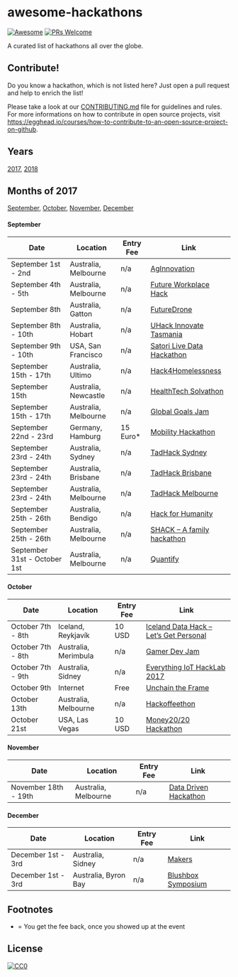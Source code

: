 # awesome-hackathons
[![Awesome](https://cdn.rawgit.com/sindresorhus/awesome/d7305f38d29fed78fa85652e3a63e154dd8e8829/media/badge.svg)](https://github.com/sindresorhus/awesome)
[![PRs Welcome](https://img.shields.io/badge/PRs-welcome-brightgreen.svg?style=flat-square)](http://makeapullrequest.com)

A curated list of hackathons all over the globe.


## Contribute!
Do you know a hackathon, which is not listed here? Just open a pull request and help to enrich the list!

Please take a look at our [CONTRIBUTING.md](CONTRIBUTING.md) file for guidelines and rules.
For more informations on how to contribute in open source projects, visit https://egghead.io/courses/how-to-contribute-to-an-open-source-project-on-github.

## Years
[2017](2017.md), [2018](2018.md)

## Months of 2017
[September](#september), [October](#october), [November](#november), [December](#december)

#### September
Date | Location | Entry Fee | Link
---- | -------- | --------- | ----
September 1st - 2nd | Australia, Melbourne | n/a | [AgInnovation](http://aginnovation2017.strikingly.com/)
September 4th - 5th | Australia, Melbourne | n/a | [Future Workplace Hack](http://www.corenetaustralia.org/hackathon)
September 8th | Australia, Gatton | n/a | [FutureDrone](http://www.hackathon.com/event/future-drone-innovation-challenge-32809638512)
September 8th - 10th | Australia, Hobart | n/a | [UHack Innovate Tasmania](http://www.utas.edu.au/uhack)
September 9th - 10th | USA, San Francisco | n/a | [Satori Live Data Hackathon](http://livedatahack.com/)
September 15th - 17th | Australia, Ultimo | n/a | [Hack4Homelessness](https://www.eventbrite.com.au/e/vibewire-hack4homelessness-tickets-36806190306)
September 15th | Australia, Newcastle | n/a | [HealthTech Solvathon](https://www.eventbrite.com.au/e/healthtech-solvathon-with-uon-tickets-35185929061)
September 15th - 17th | Australia, Melbourne | n/a | [Global Goals Jam](https://www.eventbrite.com.au/e/global-goals-jam-2017-registration-36600615426)
September 22nd - 23rd | Germany, Hamburg | 15 Euro* | [Mobility Hackathon](http://mobility-hackathon.de/)
September 23rd - 24th | Australia, Sydney | n/a | [TadHack Sydney](https://tadhack.com/2017/global/sydney/)
September 23rd - 24th | Australia, Brisbane | n/a | [TadHack Brisbane](https://tadhack.com/2017/global/brisbane/)
September 23rd - 24th | Australia, Melbourne | n/a | [TadHack Melbourne](https://tadhack.com/2017/global/melbourne/)
September 25th - 26th | Australia, Bendigo | n/a | [Hack for Humanity](https://www.eventbrite.com.au/e/hack-for-humanity-tickets-36709244338)
September 25th - 26th | Australia, Melbourne | n/a | [SHACK – A family hackathon](https://www.eventbrite.com.au/e/shack-a-family-hackathon-tickets-32220782227)
September 31st - October 1st | Australia, Melbourne | n/a | [Quantify](http://quantify.monashdatascience.com/)

#### October
Date | Location | Entry Fee | Link
---- | -------- | --------- | ----
October 7th - 8th | Iceland, Reykjavík | 10 USD | [Iceland Data Hack – Let’s Get Personal](https://www.digi.me/datahackiceland)
October 7th - 8th | Australia, Merimbula | n/a | [Gamer Dev Jam](https://www.eventbrite.com.au/e/gamer-dev-jam-2017-tickets-36242621657)
October 7th - 9th | Australia, Sidney | n/a | [Everything IoT HackLab 2017](https://www.everythingiot.com.au/events/hacklab/hacklab-2017/)
October 9th | Internet | Free | [Unchain the Frame](http://unchaintheframe.com/)
October 13th | Australia, Melbourne | n/a | [Hackoffeethon](https://www.eventbrite.com.au/e/hackoffeethon-melbourne-tickets-35073029375)
October 21st | USA, Las Vegas | 10 USD | [Money20/20 Hackathon](https://www.eventbrite.com/e/money2020-hackathon-tickets-36736623229)

#### November
Date | Location | Entry Fee | Link
---- | -------- | --------- | ----
November 18th - 19th | Australia, Melbourne | n/a | [Data Driven Hackathon](http://www.datadriven.sg/hackathon/melbourne/)

#### December
Date | Location | Entry Fee | Link
---- | -------- | --------- | ----
December 1st - 3rd | Australia, Sidney | n/a | [Makers](http://nomoss.co/makers)
December 1st - 3rd | Australia, Byron Bay | n/a | [Blushbox Symposium](http://www.blushboxgames.com/)

## Footnotes
* = You get the fee back, once you showed up at the event

## License
[![CC0](http://mirrors.creativecommons.org/presskit/buttons/88x31/svg/cc-zero.svg)](https://creativecommons.org/publicdomain/zero/1.0/)
